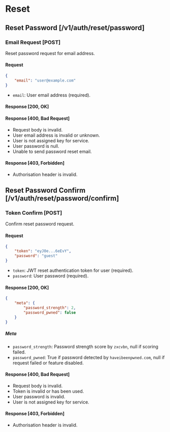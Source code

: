 # Reset

## Reset Password [/v1/auth/reset/password]

### Email Request [POST]

Reset password request for email address.

#### Request

```JSON
{
    "email": "user@example.com"
}
```

- `email`: User email address (required).

#### Response [200, OK]

#### Response [400, Bad Request]

- Request body is invalid.
- User email address is invalid or unknown.
- User is not assigned key for service.
- User password is null.
- Unable to send password reset email.

#### Response [403, Forbidden]

- Authorisation header is invalid.

## Reset Password Confirm [/v1/auth/reset/password/confirm]

### Token Confirm [POST]

Confirm reset password request.

#### Request

```JSON
{
    "token": "eyJ0e...6eEvY",
    "password": "guest"
}
```

- `token`: JWT reset authentication token for user (required).
- `password`: User password (required).

#### Response [200, OK]

```JSON
{
    "meta": {
        "password_strength": 2,
        "password_pwned": false
    }
}
```

##### Meta

- `password_strength`: Password strength score by `zxcvbn`, null if scoring failed.
- `password_pwned`: True if password detected by `haveibeenpwned.com`, null if request failed or feature disabled.

#### Response [400, Bad Request]

- Request body is invalid.
- Token is invalid or has been used.
- User password is invalid.
- User is not assigned key for service.

#### Response [403, Forbidden]

- Authorisation header is invalid.
